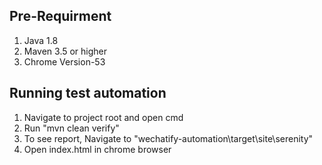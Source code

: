 
## Pre-Requirment 

1. Java 1.8
2. Maven 3.5 or higher
3. Chrome Version-53


## Running test automation

1. Navigate to project root and open cmd
2. Run "mvn clean verify"
3. To see report, Navigate to "wechatify-automation\target\site\serenity"
4. Open index.html in chrome browser
